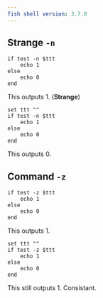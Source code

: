 ```yaml
---
fish shell version: 3.7.0
---
```


## Strange `-n`

```fish
if test -n $ttt
    echo 1
else
    echo 0
end
```

This outputs 1. (**Strange**)

```fish
set ttt ""
if test -n $ttt
    echo 1
else
    echo 0
end
```

This outputs 0.

## Command `-z`

```fish
if test -z $ttt
    echo 1
else
    echo 0
end
```

This outputs 1.

```fish
set ttt ""
if test -z $ttt
    echo 1
else
    echo 0
end
```

This still outputs 1. Consistant.


